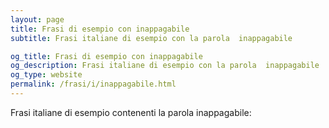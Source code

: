 ```yaml
---
layout: page
title: Frasi di esempio con inappagabile 
subtitle: Frasi italiane di esempio con la parola  inappagabile

og_title: Frasi di esempio con inappagabile 
og_description: Frasi italiane di esempio con la parola  inappagabile
og_type: website
permalink: /frasi/i/inappagabile.html
---
```


Frasi italiane di esempio contenenti la parola inappagabile:


